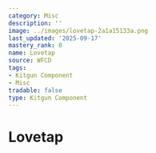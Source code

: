 ```yaml
---
category: Misc
description: ''
image: ../images/lovetap-2a1a15133a.png
last_updated: '2025-09-17'
mastery_rank: 0
name: Lovetap
source: WFCD
tags:
- Kitgun Component
- Misc
tradable: false
type: Kitgun Component
---
```


# Lovetap

